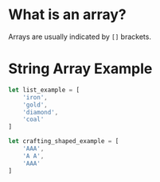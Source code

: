 # What is an array?

Arrays are usually indicated by `[]` brackets.

# String Array Example
```js
let list_example = [
    'iron',
    'gold',
    'diamond',
    'coal'
]

let crafting_shaped_example = [
    'AAA',
    'A A',
    'AAA'
]
```